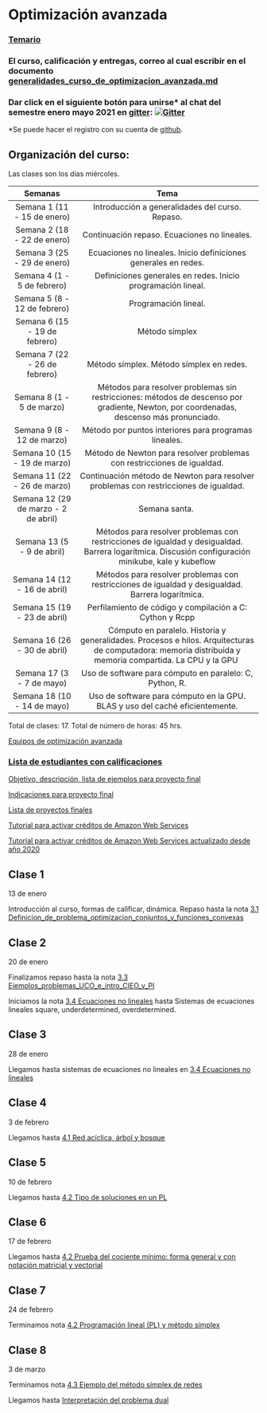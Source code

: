 # Optimización avanzada

### [Temario](https://drive.google.com/file/d/17ydFChBFxxAOzsIPwUu90KR01zRXdCNZ/view?usp=sharing)

### El curso, calificación y entregas, correo al cual escribir en el documento [generalidades_curso_de_optimizacion_avanzada.md](generalidades_curso_de_optimizacion_avanzada.md)

### Dar click en el siguiente botón para unirse\* al chat del semestre enero mayo 2021 en [gitter](https://gitter.im/): [![Gitter](https://badges.gitter.im/optimizacion-2-2021-1/community.svg)](https://gitter.im/optimizacion-2-2021-1/community?utm_source=badge&utm_medium=badge&utm_campaign=pr-badge)

\*Se puede hacer el registro con su cuenta de [github](https://github.com/).

## Organización del curso:

Las clases son los días miércoles.

| Semanas   | Tema                                                              |
| :--------:|:-----------------------------------------------------------------:|
| Semana 1 (11 - 15 de enero) | Introducción a generalidades del curso. Repaso.|
| Semana 2 (18 - 22 de enero) | Continuación repaso. Ecuaciones no lineales.|
| Semana 3 (25 - 29 de enero) | Ecuaciones no lineales. Inicio definiciones generales en redes. |
| Semana 4 (1 - 5 de febrero) | Definiciones generales en redes. Inicio programación lineal. |
| Semana 5 (8 - 12 de febrero) |  Programación lineal.|
| Semana 6 (15 - 19 de febrero) | Método símplex|
| Semana 7 (22 - 26 de febrero)| Método símplex. Método símplex en redes.|
| Semana 8 (1 - 5 de marzo) | Métodos para resolver problemas sin restricciones: métodos de descenso por gradiente, Newton, por coordenadas, descenso más pronunciado.|
| Semana 9 (8 - 12 de marzo)  | Método por puntos interiores para programas lineales.|
| Semana 10 (15 - 19 de marzo)| Método de Newton para resolver problemas con restricciones de igualdad.|
| Semana 11 (22 - 26 de marzo) | Continuación método de Newton para resolver problemas con restricciones de igualdad.|
| Semana 12 (29 de marzo - 2 de abril) | Semana santa. |
| Semana 13 (5 - 9 de abril) | Métodos para resolver problemas con restricciones de igualdad y desigualdad. Barrera logarítmica. Discusión configuración minikube, kale y kubeflow |
| Semana 14 (12 - 16 de abril) | Métodos para resolver problemas con restricciones de igualdad y desigualdad. Barrera logarítmica.|
| Semana 15 (19 - 23 de abril) | Perfilamiento de código y compilación a C: Cython y Rcpp |
| Semana 16 (26 - 30 de abril) | Cómputo en paralelo. Historia y generalidades. Procesos e hilos. Arquitecturas de computadora: memoria distribuida y memoria compartida. La CPU y la GPU |
| Semana 17 (3 - 7 de mayo) | Uso de software para cómputo en paralelo: C, Python, R.|
| Semana 18 (10 - 14 de mayo) | Uso de software para cómputo en la GPU. BLAS y uso del caché eficientemente.|



Total de clases: 17. Total de número de horas: 45 hrs.


[Equipos de optimización avanzada]()

### [Lista de estudiantes con calificaciones]()

[Objetivo, descripción, lista de ejemplos para proyecto final](proyecto_final)

[Indicaciones para proyecto final](proyecto_final/indicaciones)

[Lista de proyectos finales](proyecto_final/proyectos)

[Tutorial para activar créditos de Amazon Web Services](https://github.com/ITAM-DS/analisis-numerico-computo-cientifico/wiki/0.Activar-creditos-de-AWS)

[Tutorial para activar créditos de Amazon Web Services actualizado desde año 2020](https://github.com/ITAM-DS/analisis-numerico-computo-cientifico/wiki/0.1Activar-creditos-de-AWS-(update))


## Clase 1

13 de enero

Introducción al curso, formas de calificar, dinámica.
Repaso hasta la nota [3.1 Definicion_de_problema_optimizacion_conjuntos_y_funciones_convexas](https://itam-ds.github.io/analisis-numerico-computo-cientifico/III.optimizacion_convexa/3.1/Definicion_de_problema_optimizacion_conjuntos_y_funciones_convexas.html#)

## Clase 2

20 de enero

Finalizamos repaso hasta la nota [3.3 Ejemplos_problemas_UCO_e_intro_CIEO_y_PI](https://itam-ds.github.io/analisis-numerico-computo-cientifico/III.optimizacion_convexa/3.3/Ejemplos_problemas_UCO_e_intro_CIEO_y_PI.html)

Iniciamos la nota [3.4 Ecuaciones no lineales](https://itam-ds.github.io/analisis-numerico-computo-cientifico/III.optimizacion_convexa/3.4/Ecuaciones_no_lineales.html) hasta Sistemas de ecuaciones lineales square, underdetermined, overdetermined.

## Clase 3

28 de enero

Llegamos hasta sistemas de ecuaciones no lineales en [3.4 Ecuaciones no lineales](https://itam-ds.github.io/analisis-numerico-computo-cientifico/III.optimizacion_convexa/3.4/Ecuaciones_no_lineales.html#sistema-de-ecuaciones-no-linales)


## Clase 4

3 de febrero

Llegamos hasta [4.1 Red acíclica, árbol y bosque](https://itam-ds.github.io/analisis-numerico-computo-cientifico/IV.optimizacion_en_redes_y_prog_lineal/4.1/Definiciones_generales_de_flujo_en_redes.html#red-aciclica-arbol-y-bosque)


## Clase 5

10 de febrero

Llegamos hasta [4.2 Tipo de soluciones en un PL](https://itam-ds.github.io/analisis-numerico-computo-cientifico/IV.optimizacion_en_redes_y_prog_lineal/4.2/Programacion_lineal_y_metodo_simplex.html#tipo-de-soluciones-en-un-pl)

## Clase 6

17 de febrero

Llegamos hasta [4.2 Prueba del cociente mínimo: forma general y con notación matricial y vectorial](https://itam-ds.github.io/analisis-numerico-computo-cientifico/IV.optimizacion_en_redes_y_prog_lineal/4.2/Programacion_lineal_y_metodo_simplex.html#prueba-del-cociente-minimo-forma-general-y-con-notacion-matricial-y-vectorial)


## Clase 7

24 de febrero

Terminamos nota [4.2 Programación lineal (PL) y método símplex](https://itam-ds.github.io/analisis-numerico-computo-cientifico/IV.optimizacion_en_redes_y_prog_lineal/4.2/Programacion_lineal_y_metodo_simplex.html)


## Clase 8

3 de marzo

Terminamos nota [4.3 Ejemplo del método símplex de redes](https://itam-ds.github.io/analisis-numerico-computo-cientifico/IV.optimizacion_en_redes_y_prog_lineal/4.3/Ejemplo_metodo_simplex_de_redes.html)

Llegamos hasta [Interpretación del problema dual](https://itam-ds.github.io/analisis-numerico-computo-cientifico/IV.optimizacion_en_redes_y_prog_lineal/4.4/Dualidad_lema_de_Farkas_condiciones_KKT_de_optimalidad.html#interpretacion-del-problema-dual)
